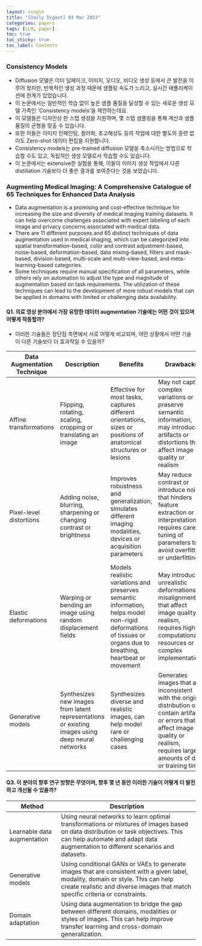 ```yaml
---
layout: single
title: "[Daily Digest] 03 Mar 2023"
categories: papers
tags: [LLM, paper]
toc: true
toc_sticky: true
toc_label: Contents
---
```


### Consistency Models
- Diffusion 모델은 이미 딥페이크, 이미지, 오디오, 비디오 생성 등에서 큰 발전을 이루어 왔지만, 반복적인 생성 과정 때문에 샘플링 속도가 느리고, 실시간 애플리케이션에 한계가 있었습니다.
- 이 논문에서는 일반적인 학습 없이 높은 샘플 품질을 달성할 수 있는 새로운 생성 모델 가족인 'Consistency models'을 제안하는데요.
- 이 모델들은 디자인상 한 스텝 생성을 지원하며, 몇 스텝 샘플링을 통해 계산과 샘플 품질의 균형을 맞출 수 있습니다.
- 또한 이들은 이미지 인페인팅, 컬러화, 초고해상도 등의 작업에 대한 별도의 훈련 없이도 Zero-shot 데이터 편집을 지원합니다.
- Consistency models는 pre-trained diffusion 모델을 축소시키는 방법으로 학습할 수도 있고, 독립적인 생성 모델로서 학습할 수도 있습니다.
- 이 논문에서는 extensive한 실험을 통해, 이들이 이미지 생성 작업에서 다른 distillation 기술보다 더 좋은 결과를 보여준다는 것을 보였습니다.

### Augmenting Medical Imaging: A Comprehensive Catalogue of 65 Techniques for Enhanced Data Analysis
- Data augmentation is a promising and cost-effective technique for increasing the size and diversity of medical imaging training datasets. It can help overcome challenges associated with expert labeling of each image and privacy concerns associated with medical data.
- There are 11 different purposes and 65 distinct techniques of data augmentation used in medical imaging, which can be categorized into spatial transformation-based, color and contrast adjustment-based, noise-based, deformation-based, data mixing-based, filters and mask-based, division-based, multi-scale and multi-view-based, and meta-learning-based categories.
- Some techniques require manual specification of all parameters, while others rely on automation to adjust the type and magnitude of augmentation based on task requirements. The utilization of these techniques can lead to the development of more robust models that can be applied in domains with limited or challenging data availability.

#### Q1. 의료 영상 분야에서 가장 유망한 데이터 augmentation 기술에는 어떤 것이 있으며 어떻게 작동할까?
- 이러한 기술들은 장단점 측면에서 서로 어떻게 비교되며, 어떤 상황에서 어떤 기술이 다른 기술보다 더 효과적일 수 있을까?

| Data Augmentation Technique | Description                                                                                      | Benefits                                                                                                                                                        | Drawbacks                                                                                                                                                                                  |
| --------------------------- | ------------------------------------------------------------------------------------------------ | --------------------------------------------------------------------------------------------------------------------------------------------------------------- | ------------------------------------------------------------------------------------------------------------------------------------------------------------------------------------------ |
| Affine transformations      | Flipping, rotating, scaling, cropping or translating an image                                    | Effective for most tasks, captures different orientations, sizes or positions of anatomical structures or lesions                                               | May not capture complex variations or preserve semantic information, may introduce artifacts or distortions that affect image quality or realism                                           |
| Pixel-level distortions     | Adding noise, blurring, sharpening or changing contrast or brightness                            | Improves robustness and generalization, simulates different imaging modalities, devices or acquisition parameters                                               | May reduce contrast or introduce noise that hinders feature extraction or interpretation, requires careful tuning of parameters to avoid overfitting or underfitting                       |
| Elastic deformations        | Warping or bending an image using random displacement fields                                     | Models realistic variations and preserves semantic information, helps model non-rigid deformations of tissues or organs due to breathing, heartbeat or movement | May introduce unrealistic deformations or misalignments that affect image quality or realism, requires high computational resources or complex implementations                             |
| Generative models           | Synthesizes new images from latent representations or existing images using deep neural networks | Synthesizes diverse and realistic images, can help model rare or challenging cases                                                                              | Generates images that are inconsistent with the original distribution or contain artifacts or errors that affect image quality or realism, requires large amounts of data or training time |

#### Q3. 이 분야의 향후 연구 방향은 무엇이며, 향후 몇 년 동안 이러한 기술이 어떻게 더 발전하고 개선될 수 있을까?

| Method                      | Description                                                                                                                                                                                                         |
| --------------------------- | ------------------------------------------------------------------------------------------------------------------------------------------------------------------------------------------------------------------- |
| Learnable data augmentation | Using neural networks to learn optimal transformations or mixtures of images based on data distribution or task objectives. This can help automate and adapt data augmentation to different scenarios and datasets. |
| Generative models           | Using conditional GANs or VAEs to generate images that are consistent with a given label, modality, domain or style. This can help create realistic and diverse images that match specific criteria or constraints. |
| Domain adaptation           | Using data augmentation to bridge the gap between different domains, modalities or styles of images. This can help improve transfer learning and cross-domain generalization.                                       |






